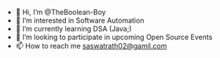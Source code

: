 - 👋 Hi, I’m @TheBoolean-Boy
- 👀 I’m interested in Software Automation
- 🌱 I’m currently learning DSA (Java;)
- 💞️ I’m looking to participate in upcoming Open Source Events
- 📫 How to reach me saswatrath02@gamil.com

<!---
TheBoolean-Boy/TheBoolean-Boy is a ✨ special ✨ repository because its `README.md` (this file) appears on your GitHub profile.
You can click the Preview link to take a look at your changes.
--->
